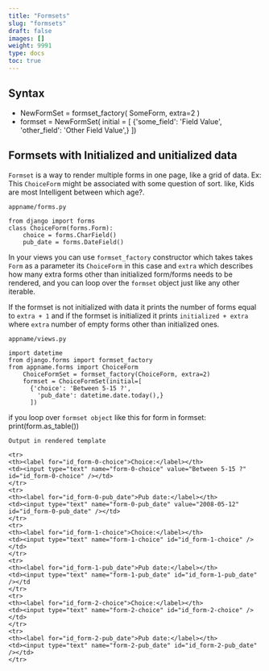 ```yaml
---
title: "Formsets"
slug: "formsets"
draft: false
images: []
weight: 9991
type: docs
toc: true
---
```


## Syntax
 - NewFormSet = formset_factory( SomeForm, extra=2 )
- formset = NewFormSet( initial = [
{'some_field': 'Field Value',
'other_field': 'Other Field Value',}
])

## Formsets with Initialized and unitialized data
 `Formset` is a way to render multiple forms in one page, like a grid of data.
Ex: This `ChoiceForm` might be associated with some question of sort. like,
Kids are most Intelligent between which age?.

`appname/forms.py`

    from django import forms
    class ChoiceForm(forms.Form):
        choice = forms.CharField()
        pub_date = forms.DateField()

In your views you can use `formset_factory` constructor which takes takes `Form` as a parameter its `ChoiceForm` in this case and `extra` which describes how many extra forms other than initialized form/forms needs to be rendered, and you can loop over the `formset` object just like any other iterable.

If the formset is not initialized with data it prints the number of forms equal to `extra + 1` and if the formset is initialized it prints `initialized + extra` where `extra` number of empty forms other than initialized ones.

`appname/views.py`

    import datetime
    from django.forms import formset_factory
    from appname.forms import ChoiceForm
        ChoiceFormSet = formset_factory(ChoiceForm, extra=2)
        formset = ChoiceFormSet(initial=[
          {'choice': 'Between 5-15 ?',
            'pub_date': datetime.date.today(),}
          ])

if you loop over `formset object` like this
  for form in formset:
    print(form.as_table())

`Output in rendered template`
    
    <tr>
    <th><label for="id_form-0-choice">Choice:</label></th>
    <td><input type="text" name="form-0-choice" value="Between 5-15 ?" id="id_form-0-choice" /></td>
    </tr>
    <tr>
    <th><label for="id_form-0-pub_date">Pub date:</label></th>
    <td><input type="text" name="form-0-pub_date" value="2008-05-12" id="id_form-0-pub_date" /></td>
    </tr>
    <tr>
    <th><label for="id_form-1-choice">Choice:</label></th>
    <td><input type="text" name="form-1-choice" id="id_form-1-choice" /></td>
    </tr>
    <tr>
    <th><label for="id_form-1-pub_date">Pub date:</label></th>
    <td><input type="text" name="form-1-pub_date" id="id_form-1-pub_date" /></td
    </tr>
    <tr>
    <th><label for="id_form-2-choice">Choice:</label></th>
    <td><input type="text" name="form-2-choice" id="id_form-2-choice" /></td>
    </tr>
    <tr>
    <th><label for="id_form-2-pub_date">Pub date:</label></th>
    <td><input type="text" name="form-2-pub_date" id="id_form-2-pub_date" /></td>
    </tr>

